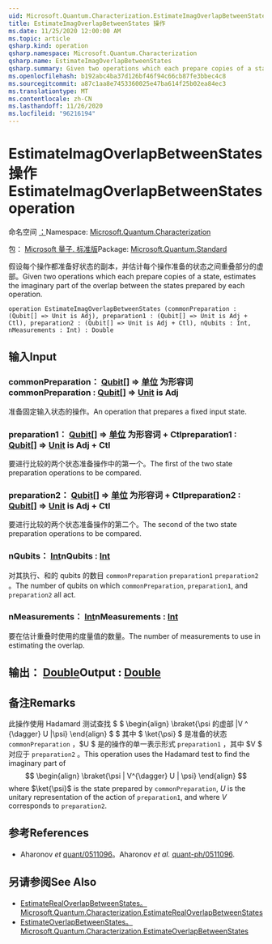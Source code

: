 ```yaml
---
uid: Microsoft.Quantum.Characterization.EstimateImagOverlapBetweenStates
title: EstimateImagOverlapBetweenStates 操作
ms.date: 11/25/2020 12:00:00 AM
ms.topic: article
qsharp.kind: operation
qsharp.namespace: Microsoft.Quantum.Characterization
qsharp.name: EstimateImagOverlapBetweenStates
qsharp.summary: Given two operations which each prepare copies of a state, estimates the imaginary part of the overlap between the states prepared by each operation.
ms.openlocfilehash: b192abc4ba37d126bf46f94c66cb87fe3bbec4c8
ms.sourcegitcommit: a87c1aa8e7453360025e47ba614f25b02ea84ec3
ms.translationtype: MT
ms.contentlocale: zh-CN
ms.lasthandoff: 11/26/2020
ms.locfileid: "96216194"
---
```

# <a name="estimateimagoverlapbetweenstates-operation"></a><span data-ttu-id="00d0b-102">EstimateImagOverlapBetweenStates 操作</span><span class="sxs-lookup"><span data-stu-id="00d0b-102">EstimateImagOverlapBetweenStates operation</span></span>

<span data-ttu-id="00d0b-103">命名空间 [：](xref:Microsoft.Quantum.Characterization)</span><span class="sxs-lookup"><span data-stu-id="00d0b-103">Namespace: [Microsoft.Quantum.Characterization](xref:Microsoft.Quantum.Characterization)</span></span>

<span data-ttu-id="00d0b-104">包： [Microsoft 量子. 标准版](https://nuget.org/packages/Microsoft.Quantum.Standard)</span><span class="sxs-lookup"><span data-stu-id="00d0b-104">Package: [Microsoft.Quantum.Standard](https://nuget.org/packages/Microsoft.Quantum.Standard)</span></span>


<span data-ttu-id="00d0b-105">假设每个操作都准备好状态的副本，并估计每个操作准备的状态之间重叠部分的虚部。</span><span class="sxs-lookup"><span data-stu-id="00d0b-105">Given two operations which each prepare copies of a state, estimates the imaginary part of the overlap between the states prepared by each operation.</span></span>

```qsharp
operation EstimateImagOverlapBetweenStates (commonPreparation : (Qubit[] => Unit is Adj), preparation1 : (Qubit[] => Unit is Adj + Ctl), preparation2 : (Qubit[] => Unit is Adj + Ctl), nQubits : Int, nMeasurements : Int) : Double
```


## <a name="input"></a><span data-ttu-id="00d0b-106">输入</span><span class="sxs-lookup"><span data-stu-id="00d0b-106">Input</span></span>

### <a name="commonpreparation--qubit--unit--is-adj"></a><span data-ttu-id="00d0b-107">commonPreparation： [Qubit](xref:microsoft.quantum.lang-ref.qubit)[] => [单位](xref:microsoft.quantum.lang-ref.unit)  为形容词</span><span class="sxs-lookup"><span data-stu-id="00d0b-107">commonPreparation : [Qubit](xref:microsoft.quantum.lang-ref.qubit)[] => [Unit](xref:microsoft.quantum.lang-ref.unit)  is Adj</span></span>

<span data-ttu-id="00d0b-108">准备固定输入状态的操作。</span><span class="sxs-lookup"><span data-stu-id="00d0b-108">An operation that prepares a fixed input state.</span></span>


### <a name="preparation1--qubit--unit--is-adj--ctl"></a><span data-ttu-id="00d0b-109">preparation1： [Qubit](xref:microsoft.quantum.lang-ref.qubit)[] => [单位](xref:microsoft.quantum.lang-ref.unit)  为形容词 + Ctl</span><span class="sxs-lookup"><span data-stu-id="00d0b-109">preparation1 : [Qubit](xref:microsoft.quantum.lang-ref.qubit)[] => [Unit](xref:microsoft.quantum.lang-ref.unit)  is Adj + Ctl</span></span>

<span data-ttu-id="00d0b-110">要进行比较的两个状态准备操作中的第一个。</span><span class="sxs-lookup"><span data-stu-id="00d0b-110">The first of the two state preparation operations to be compared.</span></span>


### <a name="preparation2--qubit--unit--is-adj--ctl"></a><span data-ttu-id="00d0b-111">preparation2： [Qubit](xref:microsoft.quantum.lang-ref.qubit)[] => [单位](xref:microsoft.quantum.lang-ref.unit)  为形容词 + Ctl</span><span class="sxs-lookup"><span data-stu-id="00d0b-111">preparation2 : [Qubit](xref:microsoft.quantum.lang-ref.qubit)[] => [Unit](xref:microsoft.quantum.lang-ref.unit)  is Adj + Ctl</span></span>

<span data-ttu-id="00d0b-112">要进行比较的两个状态准备操作的第二个。</span><span class="sxs-lookup"><span data-stu-id="00d0b-112">The second of the two state preparation operations to be compared.</span></span>


### <a name="nqubits--int"></a><span data-ttu-id="00d0b-113">nQubits： [Int](xref:microsoft.quantum.lang-ref.int)</span><span class="sxs-lookup"><span data-stu-id="00d0b-113">nQubits : [Int](xref:microsoft.quantum.lang-ref.int)</span></span>

<span data-ttu-id="00d0b-114">对其执行、和的 qubits 的数目 `commonPreparation` `preparation1` `preparation2` 。</span><span class="sxs-lookup"><span data-stu-id="00d0b-114">The number of qubits on which `commonPreparation`, `preparation1`, and `preparation2` all act.</span></span>


### <a name="nmeasurements--int"></a><span data-ttu-id="00d0b-115">nMeasurements： [Int](xref:microsoft.quantum.lang-ref.int)</span><span class="sxs-lookup"><span data-stu-id="00d0b-115">nMeasurements : [Int](xref:microsoft.quantum.lang-ref.int)</span></span>

<span data-ttu-id="00d0b-116">要在估计重叠时使用的度量值的数量。</span><span class="sxs-lookup"><span data-stu-id="00d0b-116">The number of measurements to use in estimating the overlap.</span></span>



## <a name="output--double"></a><span data-ttu-id="00d0b-117">输出： [Double](xref:microsoft.quantum.lang-ref.double)</span><span class="sxs-lookup"><span data-stu-id="00d0b-117">Output : [Double](xref:microsoft.quantum.lang-ref.double)</span></span>



## <a name="remarks"></a><span data-ttu-id="00d0b-118">备注</span><span class="sxs-lookup"><span data-stu-id="00d0b-118">Remarks</span></span>

<span data-ttu-id="00d0b-119">此操作使用 Hadamard 测试查找 $ $ \begin{align} \braket{\psi 的虚部 |V ^ {\dagger} U |\psi} \end{align} $ $ 其中 $ \ket{\psi} $ 是准备的状态 `commonPreparation` ，$U $ 是的操作的单一表示形式 `preparation1` ，其中 $V $ 对应于 `preparation2` 。</span><span class="sxs-lookup"><span data-stu-id="00d0b-119">This operation uses the Hadamard test to find the imaginary part of $$ \begin{align} \braket{\psi | V^{\dagger} U | \psi} \end{align} $$ where $\ket{\psi}$ is the state prepared by `commonPreparation`, $U$ is the unitary representation of the action of `preparation1`, and where $V$ corresponds to `preparation2`.</span></span>

## <a name="references"></a><span data-ttu-id="00d0b-120">参考</span><span class="sxs-lookup"><span data-stu-id="00d0b-120">References</span></span>

- <span data-ttu-id="00d0b-121">Aharonov *et* [quant/0511096](https://arxiv.org/abs/quant-ph/0511096)。</span><span class="sxs-lookup"><span data-stu-id="00d0b-121">Aharonov *et al.* [quant-ph/0511096](https://arxiv.org/abs/quant-ph/0511096).</span></span>

## <a name="see-also"></a><span data-ttu-id="00d0b-122">另请参阅</span><span class="sxs-lookup"><span data-stu-id="00d0b-122">See Also</span></span>

- [<span data-ttu-id="00d0b-123">EstimateRealOverlapBetweenStates。</span><span class="sxs-lookup"><span data-stu-id="00d0b-123">Microsoft.Quantum.Characterization.EstimateRealOverlapBetweenStates</span></span>](xref:Microsoft.Quantum.Characterization.EstimateRealOverlapBetweenStates)
- [<span data-ttu-id="00d0b-124">EstimateOverlapBetweenStates。</span><span class="sxs-lookup"><span data-stu-id="00d0b-124">Microsoft.Quantum.Characterization.EstimateOverlapBetweenStates</span></span>](xref:Microsoft.Quantum.Characterization.EstimateOverlapBetweenStates)